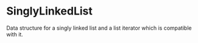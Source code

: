 # SinglyLinkedList
Data structure for a singly linked list and a list iterator which is compatible with it.
